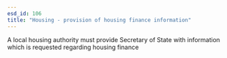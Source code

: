 ```yaml
---
esd_id: 106
title: "Housing - provision of housing finance information"
---
```


A local housing authority must provide Secretary of State with information which is requested regarding housing finance


